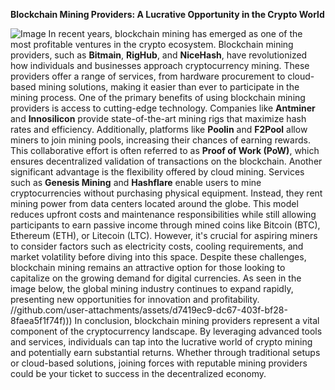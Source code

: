 **Blockchain Mining Providers: A Lucrative Opportunity in the Crypto World**

![Image](https://github.com/user-attachments/assets/d7419ec9-dc67-403f-bf28-8faea5f1f74f)
In recent years, blockchain mining has emerged as one of the most profitable ventures in the crypto ecosystem. Blockchain mining providers, such as **Bitmain**, **RigHub**, and **NiceHash**, have revolutionized how individuals and businesses approach cryptocurrency mining. These providers offer a range of services, from hardware procurement to cloud-based mining solutions, making it easier than ever to participate in the mining process.
One of the primary benefits of using blockchain mining providers is access to cutting-edge technology. Companies like **Antminer** and **Innosilicon** provide state-of-the-art mining rigs that maximize hash rates and efficiency. Additionally, platforms like **Poolin** and **F2Pool** allow miners to join mining pools, increasing their chances of earning rewards. This collaborative effort is often referred to as **Proof of Work (PoW)**, which ensures decentralized validation of transactions on the blockchain.
Another significant advantage is the flexibility offered by cloud mining. Services such as **Genesis Mining** and **Hashflare** enable users to mine cryptocurrencies without purchasing physical equipment. Instead, they rent mining power from data centers located around the globe. This model reduces upfront costs and maintenance responsibilities while still allowing participants to earn passive income through mined coins like Bitcoin (BTC), Ethereum (ETH), or Litecoin (LTC).
However, it's crucial for aspiring miners to consider factors such as electricity costs, cooling requirements, and market volatility before diving into this space. Despite these challenges, blockchain mining remains an attractive option for those looking to capitalize on the growing demand for digital currencies. As seen in the image below, the global mining industry continues to expand rapidly, presenting new opportunities for innovation and profitability.
 //github.com/user-attachments/assets/d7419ec9-dc67-403f-bf28-8faea5f1f74f)))
In conclusion, blockchain mining providers represent a vital component of the cryptocurrency landscape. By leveraging advanced tools and services, individuals can tap into the lucrative world of crypto mining and potentially earn substantial returns. Whether through traditional setups or cloud-based solutions, joining forces with reputable mining providers could be your ticket to success in the decentralized economy.
